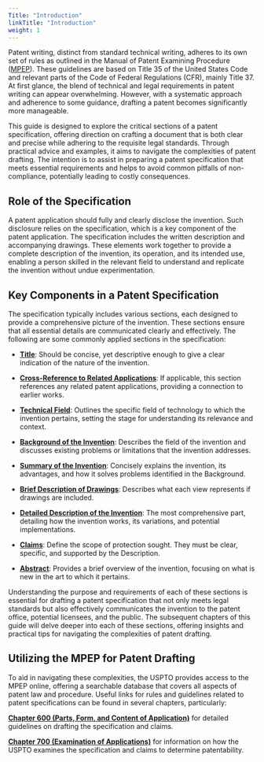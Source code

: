 ```yaml
---
Title: "Introduction"
linkTitle: "Introduction"
weight: 1
---
```


Patent writing, distinct from standard technical writing, adheres to its own set of rules as outlined in the Manual of Patent Examining Procedure ([MPEP](https://www.uspto.gov/web/offices/pac/mpep/index.html)). These guidelines are based on Title 35 of the United States Code and relevant parts of the Code of Federal Regulations (CFR), mainly Title 37. At first glance, the blend of technical and legal requirements in patent writing can appear overwhelming. However, with a systematic approach and adherence to some guidance, drafting a patent becomes significantly more manageable. 

This guide is designed to explore the critical sections of a patent specification, offering direction on crafting a document that is both clear and precise while adhering to the requisite legal standards. Through practical advice and examples, it aims to navigate the complexities of patent drafting. The intention is to assist in preparing a patent specification that meets essential requirements and helps to avoid common pitfalls of non-compliance, potentially leading to costly consequences.


## Role of the Specification 
A patent application should fully and clearly disclose the invention. Such disclosure relies on the specification, which is a key component of the patent application. The specification includes the written description and accompanying drawings. These elements work together to provide a complete description of the invention, its operation, and its intended use, enabling a person skilled in the relevant field to understand and replicate the invention without undue experimentation.


 ## Key Components in a Patent Specification

The specification typically includes various sections, each designed to provide a comprehensive picture of the invention. These sections ensure that all essential details are communicated clearly and effectively. The following are some commonly applied sections in the specification:

- [**Title**](/cn/articles/specification/chapter2_title): Should be concise, yet descriptive enough to give a clear indication of the nature of the invention.

- [**Cross-Reference to Related Applications**](/cn/articles/specification/chapter3_crossreference): If applicable, this section references any related patent applications, providing a connection to earlier works.

- [**Technical Field**](/cn/articles/specification/chapter4_tech_field): Outlines the specific field of technology to which the invention pertains, setting the stage for understanding its relevance and context.

- [**Background of the Invention**](/cn/articles/specification/chapter5_background): Describes the field of the invention and discusses existing problems or limitations that the invention addresses.

- [**Summary of the Invention**](/cn/articles/specification/chapter6_summary): Concisely explains the invention, its advantages, and how it solves problems identified in the Background.

- [**Brief Description of Drawings**](/cn/articles/specification/chapter7_brief_description): Describes what each view represents if drawings are included.

- [**Detailed Description of the Invention**](/cn/articles/specification/chapter8_detailed_description): The most comprehensive part, detailing how the invention works, its variations, and potential implementations.

- [**Claims**](/cn/articles/specification/chapter9_claims): Define the scope of protection sought. They must be clear, specific, and supported by the Description.

- [**Abstract**](/cn/articles/specification/chapter10_abstract): Provides a brief overview of the invention, focusing on what is new in the art to which it pertains.

Understanding the purpose and requirements of each of these sections is essential for drafting a patent specification that not only meets legal standards but also effectively communicates the invention to the patent office, potential licensees, and the public. The subsequent chapters of this guide will delve deeper into each of these sections, offering insights and practical tips for navigating the complexities of patent drafting.


## Utilizing the MPEP for Patent Drafting
To aid in navigating these complexities, the USPTO provides access to the MPEP online, offering a searchable database that covers all aspects of patent law and procedure. Useful links for rules and guidelines related to patent specifications can be found in several chapters, particularly:

[**Chapter 600 (Parts, Form, and Content of Application)**](https://www.uspto.gov/web/offices/pac/mpep/mpep-0600.html) for detailed guidelines on drafting the specification and claims.

[**Chapter 700 (Examination of Applications)**](https://www.uspto.gov/web/offices/pac/mpep/mpep-0700.html) for information on how the USPTO examines the specification and claims to determine patentability.




